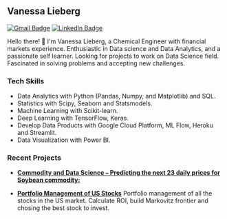 ## Vanessa Lieberg

[![Gmail Badge](https://img.shields.io/badge/-Gmail-c14438?style=flat-square&logo=Gmail&logoColor=white&link=mailto:vlieberg@gmail.com)](mailto:vlieberg@gmail.com)
[![LinkedIn Badge](https://img.shields.io/badge/-LinkedIn-2867B2?style=flat-square&labelColor=2867B2&logo=linkedin&logoColor=white&link=https://linkedin.com/in/vanessa-lieberg/)](https://https://www.linkedin.com/in/vanessa-lieberg/)

Hello there!  👋
I'm Vanessa Lieberg, a Chemical Engineer with financial markets experience. Enthusiastic in Data science and Data Analytics,  and a passionate self learner. Looking for projects to work on Data Science field. Fascinated in solving problems and accepting new challenges.



### Tech Skills

-   Data Analytics with Python (Pandas, Numpy, and Matplotlib) and SQL.
-   Statistics with Scipy, Seaborn and Statsmodels.
-   Machine Learning with Scikit-learn.
-   Deep Learning with TensorFlow, Keras.
-   Develop Data Products with Google Cloud Platform, ML Flow, Heroku and Streamlit.
-   Data Visualization with Power BI.
  
 

### Recent Projects

-   **[Commodity and Data Science – Predicting the next 23 daily prices for Soybean commodity:](https://github.com/VLieberg/project_commodity_prices.git)**

-   **[Portfolio Management of US Stocks](https://github.com/VLieberg/Stocks_Market_USA.git)**
      Portfolio management of all the stocks in the US market. Calculate ROI, build Markovitz frontier and chosing the best stock to invest.
